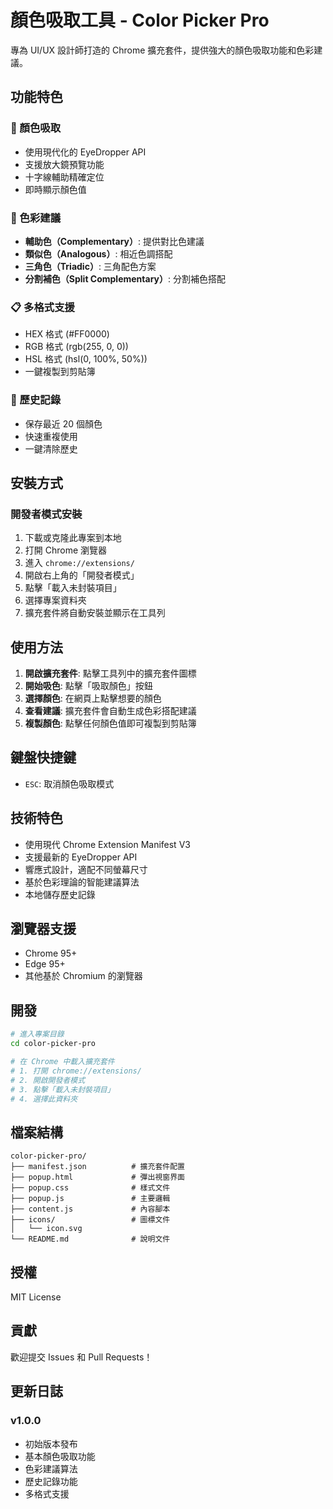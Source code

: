 # 顏色吸取工具 - Color Picker Pro

專為 UI/UX 設計師打造的 Chrome 擴充套件，提供強大的顏色吸取功能和色彩建議。

## 功能特色

### 🎨 顏色吸取
- 使用現代化的 EyeDropper API
- 支援放大鏡預覽功能
- 十字線輔助精確定位
- 即時顯示顏色值

### 🎯 色彩建議
- **輔助色（Complementary）**: 提供對比色建議
- **類似色（Analogous）**: 相近色調搭配
- **三角色（Triadic）**: 三角配色方案
- **分割補色（Split Complementary）**: 分割補色搭配

### 📋 多格式支援
- HEX 格式 (#FF0000)
- RGB 格式 (rgb(255, 0, 0))
- HSL 格式 (hsl(0, 100%, 50%))
- 一鍵複製到剪貼簿

### 📝 歷史記錄
- 保存最近 20 個顏色
- 快速重複使用
- 一鍵清除歷史

## 安裝方式

### 開發者模式安裝

1. 下載或克隆此專案到本地
2. 打開 Chrome 瀏覽器
3. 進入 `chrome://extensions/`
4. 開啟右上角的「開發者模式」
5. 點擊「載入未封裝項目」
6. 選擇專案資料夾
7. 擴充套件將自動安裝並顯示在工具列

## 使用方法

1. **開啟擴充套件**: 點擊工具列中的擴充套件圖標
2. **開始吸色**: 點擊「吸取顏色」按鈕
3. **選擇顏色**: 在網頁上點擊想要的顏色
4. **查看建議**: 擴充套件會自動生成色彩搭配建議
5. **複製顏色**: 點擊任何顏色值即可複製到剪貼簿

## 鍵盤快捷鍵

- `ESC`: 取消顏色吸取模式

## 技術特色

- 使用現代 Chrome Extension Manifest V3
- 支援最新的 EyeDropper API
- 響應式設計，適配不同螢幕尺寸
- 基於色彩理論的智能建議算法
- 本地儲存歷史記錄

## 瀏覽器支援

- Chrome 95+
- Edge 95+
- 其他基於 Chromium 的瀏覽器

## 開發

```bash
# 進入專案目錄
cd color-picker-pro

# 在 Chrome 中載入擴充套件
# 1. 打開 chrome://extensions/
# 2. 開啟開發者模式
# 3. 點擊「載入未封裝項目」
# 4. 選擇此資料夾
```

## 檔案結構

```
color-picker-pro/
├── manifest.json          # 擴充套件配置
├── popup.html             # 彈出視窗界面
├── popup.css              # 樣式文件
├── popup.js               # 主要邏輯
├── content.js             # 內容腳本
├── icons/                 # 圖標文件
│   └── icon.svg
└── README.md              # 說明文件
```

## 授權

MIT License

## 貢獻

歡迎提交 Issues 和 Pull Requests！

## 更新日誌

### v1.0.0
- 初始版本發布
- 基本顏色吸取功能
- 色彩建議算法
- 歷史記錄功能
- 多格式支援